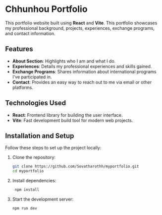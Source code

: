 # Chhunhou Portfolio  

This portfolio website built using **React** and **Vite**. This portfolio showcases my professional background, projects, experiences, exchange programs, and contact information.  

## Features  
- **About Section**: Highlights who I am and what I do.  
- **Experiences**: Details my professional experiences and skills gained.  
- **Exchange Programs**: Shares information about international programs I've participated in.  
- **Contact**: Provides an easy way to reach out to me via email or other platforms.  

## Technologies Used  
- **React**: Frontend library for building the user interface.  
- **Vite**: Fast development build tool for modern web projects.   

## Installation and Setup  
Follow these steps to set up the project locally:  

1. Clone the repository:  
   ```bash
   git clone https://github.com/Sovatharothh/myportfolio.git
   cd myportfolio
    ```


2. Install dependencies:

   ```bash
    npm install
   ```

3. Start the development server:
   ```bash
   npm run dev
   ```


